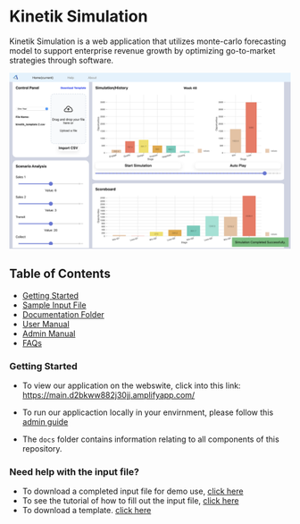 # Kinetik Simulation
Kinetik Simulation is a web application that utilizes monte-carlo forecasting model to support enterprise revenue growth by optimizing go-to-market strategies through software.

![Kinetik Simulation Application View](./src/Images/KinetikSImulationView.png)

## Table of Contents
* [Getting Started](#getting_started)
* [Sample Input File]()
* [Documentation Folder](https://github.com/TaoHuang0/Kinetik/tree/main/docs)
* [User Manual](https://github.com/TaoHuang0/Kinetik/blob/main/docs/UserManual.md)
* [Admin Manual](https://github.com/TaoHuang0/Kinetik/blob/main/docs/AdminManual.md)
* [FAQs](https://github.com/TaoHuang0/Kinetik/blob/main/docs/FAQ.md)


### Getting Started
* To view our application on the webswite, click into this link:
https://main.d2bkww882j30jj.amplifyapp.com/

* To run our applicaction locally in your envirnment, please follow this [admin guide](https://github.com/TaoHuang0/Kinetik/blob/main/docs/AdminManual.md)

* The `docs` folder contains information relating to all components of this repository.

### Need help with the input file?
* To download a completed input file for demo use, [click here]()
* To see the tutorial of how to fill out the input file, [click here]()
* To download a template. [click here]()
